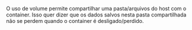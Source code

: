 O uso de volume permite compartilhar uma pasta/arquivos do host com o container. Isso quer dizer que os dados salvos nesta pasta compartilhada não se perdem quando o container é desligado/perdido.

